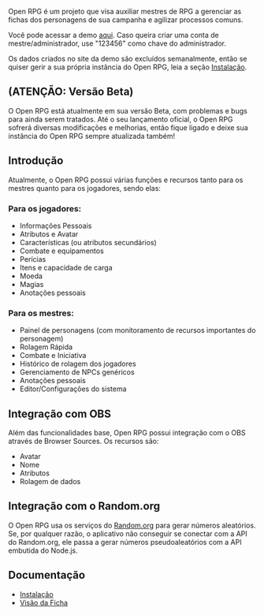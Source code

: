 Open RPG é um projeto que visa auxiliar mestres de RPG a gerenciar as fichas dos personagens de sua campanha e agilizar processos comuns.

Você pode acessar a demo [aqui](https://openrpgdemo.herokuapp.com/). Caso queira criar uma conta de mestre/administrador, use "123456" como chave do administrador.

Os dados criados no site da demo são excluídos semanalmente, então se quiser gerir a sua própria instância do Open RPG, leia a seção [Instalação](#instalação).

## (ATENÇÃO: Versão Beta)

O Open RPG está atualmente em sua versão Beta, com problemas e bugs para ainda serem tratados. Até o seu lançamento oficial, o Open RPG sofrerá diversas modificações e melhorias, então fique ligado e deixe sua instância do Open RPG sempre atualizada também!

## Introdução

Atualmente, o Open RPG possui várias funções e recursos tanto para os mestres quanto para os jogadores, sendo elas:

### Para os jogadores:

- Informações Pessoais
- Atributos e Avatar
- Características (ou atributos secundários)
- Combate e equipamentos
- Perícias
- Itens e capacidade de carga
- Moeda
- Magias
- Anotações pessoais

### Para os mestres:

- Painel de personagens (com monitoramento de recursos importantes do personagem)
- Rolagem Rápida
- Combate e Iniciativa
- Histórico de rolagem dos jogadores
- Gerenciamento de NPCs genéricos
- Anotações pessoais
- Editor/Configurações do sistema

## Integração com OBS

Além das funcionalidades base, Open RPG possui integração com o OBS através de Browser Sources. Os recursos são:

- Avatar
- Nome
- Atributos
- Rolagem de dados

## Integração com o Random.org

O Open RPG usa os serviços do [Random.org](https://www.random.org/) para gerar números aleatórios. Se, por qualquer razão, o aplicativo não conseguir se conectar com a API do Random.org, ele passa a gerar números pseudoaleatórios com a API embutida do Node.js.

## Documentação

- [Instalação][]
- [Visão da Ficha][]

[Instalação]: ./docs/installing.md
[Visão da Ficha]: ./docs/sheet.md